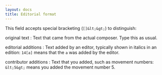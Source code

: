 ```yaml
---
layout: docs
title: Editorial format
---
```

This field accepts special bracketing (`[]&lt;&gt;`) to distinguish:

original text
: Text that came from the actual composer. Type this as usual.

editorial additions
: Text added by an editor, typically shown in italics in an edition: `14[a]` means that the `a` was added by the editor.

contributor additions
: Text that you added, such as movement numbers: `&lt;5&gt;` means you added the movement number 5.

